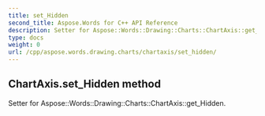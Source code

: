 ```yaml
---
title: set_Hidden
second_title: Aspose.Words for C++ API Reference
description: Setter for Aspose::Words::Drawing::Charts::ChartAxis::get_Hidden. 
type: docs
weight: 0
url: /cpp/aspose.words.drawing.charts/chartaxis/set_hidden/
---
```

## ChartAxis.set_Hidden method


Setter for Aspose::Words::Drawing::Charts::ChartAxis::get_Hidden. 

